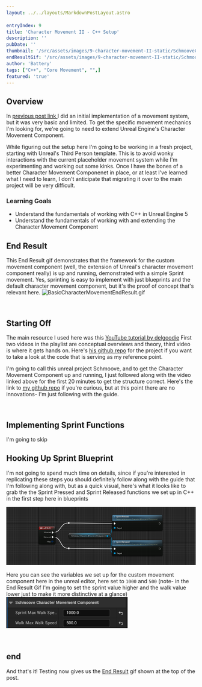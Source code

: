 ```yaml
---
layout: ../../layouts/MarkdownPostLayout.astro

entryIndex: 9
title: 'Character Movement II - C++ Setup'
description: ''
pubDate: ''
thumbnail: '/src/assets/images/9-character-movement-II-static/SchmooveCMCSprint_EndResult_Thumbnail.png'
endResultGif: '/src/assets/images/9-character-movement-II-static/SchmooveCMCSprint_EndResult.gif'
author: 'Battery'
tags: ["C++", "Core Movement", "",]
featured: 'true'
---
```


## Overview 


In <a href="" target="_blank"> previous post link </a> I did an initial implementation of a movement system, but it was very basic and limited. To get the specific movement mechanics I'm looking for, we're going to need to extend Unreal Engine's Character Movement Component.

While figuring out the setup here I'm going to be working in a fresh project, starting with Unreal's Third Person template. This is to avoid wonky interactions with the current placeholder movement system while I'm experimenting and working out some kinks. Once I have the bones of a better Character Movement Componenet in place, or at least I've learned what I need to learn, I don't anticipate that migrating it over to the main project will be very difficult.





### Learning Goals

- Understand the fundamentals of working with C++ in Unreal Engine 5
- Understand the fundamentals of working with and extending the Character Movement Component

## End Result

This End Result gif demonstrates that the framework for the custom movement component (well, the extension of Unreal's character movement component really) is up and running, demonstrated with a simple Sprint movement. Yes, sprinting is easy to implement with just blueprints and the default character movement component, but it's the proof of concept that's relevant here.
![BasicCharacterMovementEndResult.gif](/src/assets/images/9-character-movement-II-static/SchmooveCMCSprint_EndResult.gif)

<br>

## Starting Off

The main resource I used here was this <a href="https://www.youtube.com/watch?v=urkLwpnAjO0&list=PLXJlkahwiwPmeABEhjwIALvxRSZkzoQpk" target="_blank"> YouTube tutorial by delgoodie</a> 
First two videos in the playlist are conceptual overviews and theory, third video is where it gets hands on. Here's <a href="https://github.com/delgoodie/Zippy" target="_blank">his github repo</a> for the project if you want to take a look at the code that is serving as my reference point.

I'm going to call this unreal project Schmoove, and to get the Character Movement Component up and running, I just followed along with the video linked above for the first 20 minutes to get the structure correct. Here's the link to <a href="https://github.com/c-lonas/SchmooveCMC" target="_blank">my github repo</a> if you're curious, but at this point there are no innovations- I'm just following with the guide.

<br>

## Implementing Sprint Functions

I'm going to skip 


## Hooking Up Sprint Blueprint 

I'm not going to spend much time on details, since if you're interested in replicating these steps you should definitely follow along with the guide that I'm following along with, but as a quick visual, here's what it looks like to grab the the Sprint Pressed and Sprint Released functions we set up in C++ in the first step here in blueprints

![CallSprintPressedAndReleasedFromBlueprints](/src/assets/images/9-character-movement-II-static/CallSprintPressedAndReleasedFromBlueprints.png)


Here you can see the variables we set up for the custom movement component here in the unreal editor, here set to `1000` and `500` (note- in the End Result Gif I'm going to set the sprint value higher and the walk value lower just to make it more distinctive at a glance)
![WalkAndSprintSpeeds](/src/assets/images/9-character-movement-II-static/WalkAndSprintSpeeds.png)

<br>

## end


And that's it! Testing now gives us the [End Result](#end-result) gif shown at the top of the post.

<br>